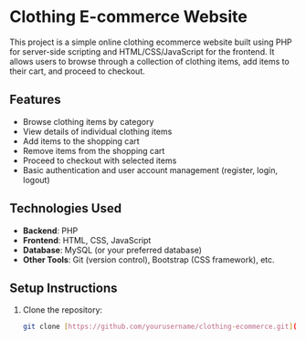 # Clothing E-commerce Website

This project is a simple online clothing ecommerce website built using PHP for server-side scripting and HTML/CSS/JavaScript for the frontend. It allows users to browse through a collection of clothing items, add items to their cart, and proceed to checkout.

## Features

- Browse clothing items by category
- View details of individual clothing items
- Add items to the shopping cart
- Remove items from the shopping cart
- Proceed to checkout with selected items
- Basic authentication and user account management (register, login, logout)

## Technologies Used

- **Backend**: PHP
- **Frontend**: HTML, CSS, JavaScript
- **Database**: MySQL (or your preferred database)
- **Other Tools**: Git (version control), Bootstrap (CSS framework), etc.

## Setup Instructions

1. Clone the repository:

   ```bash
   git clone [https://github.com/yourusername/clothing-ecommerce.git](https://github.com/SanduniHewagama/Web-site-assignment_clothing-store.git)
